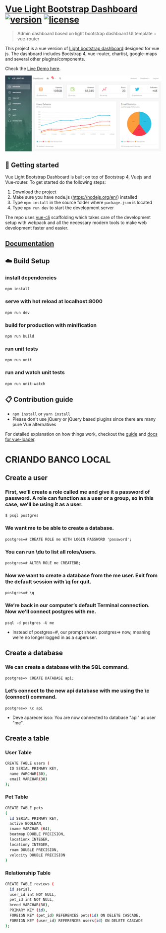 # [Vue Light Bootstrap Dashboard](http://vuejs.creative-tim.com/vue-light-bootstrap-dashboard) [![version][version-badge]][CHANGELOG] [![license][license-badge]][LICENSE]

> Admin dashboard based on light bootstrap dashboard UI template + vue-router

This project is a vue version of [Light bootstrap dashboard](https://www.creative-tim.com/product/light-bootstrap-dashboard)
designed for vue js. The dashboard includes Bootstrap 4, vue-router, chartist, google-maps and several other plugins/components.

Check the [Live Demo here](http://vuejs.creative-tim.com/vue-light-bootstrap-dashboard).

![](public/Dashboard.PNG)
## :rocket: Getting started

Vue Light Bootstrap Dashboard is built on top of Bootstrap 4, Vuejs and Vue-router. To get started do the following steps:
1. Download the project
2. Make sure you have node.js (https://nodejs.org/en/) installed
3. Type `npm install` in the source folder where `package.json` is located
4. Type `npm run dev` to start the development server

The repo uses [vue-cli](https://github.com/vuejs/vue-cli) scaffolding which takes care of the development setup with webpack and all the necessary modern tools to make web development faster and easier.

## [Documentation](https://demos.creative-tim.com/vue-light-bootstrap-dashboard/documentation/#/buttons)

## :cloud: Build Setup

### install dependencies
`npm install`
### serve with hot reload at localhost:8000
`npm run dev`
### build for production with minification
`npm run build`
### run unit tests
`npm run unit`
### run and watch unit tests
`npm run unit:watch`

## :clipboard: Contribution guide
* `npm install` or `yarn install`
* Please don't use jQuery or jQuery based plugins since there are many pure Vue alternatives

For detailed explanation on how things work, checkout the [guide](http://vuejs-templates.github.io/webpack/) and [docs for vue-loader](http://vuejs.github.io/vue-loader).

[CHANGELOG]: ./CHANGELOG.md
[LICENSE]: ./LICENSE.md
[version-badge]: https://img.shields.io/badge/version-1.0.0-blue.svg
[license-badge]: https://img.shields.io/badge/license-MIT-blue.svg


# CRIANDO BANCO LOCAL

## Create a user

### First, we’ll create a role called me and give it a password of password. A role can function as a user or a group, so in this case, we’ll be using it as a user.
`$ psql postgres`

### We want me to be able to create a database.
`postgres=# CREATE ROLE me WITH LOGIN PASSWORD 'password';`

### You can run \du to list all roles/users.
`postgres=# ALTER ROLE me CREATEDB;`

### Now we want to create a database from the me user. Exit from the default session with \q for quit.
`postgres=# \q`

### We’re back in our computer’s default Terminal connection. Now we’ll connect postgres with me.
`psql -d postgres -U me`
* Instead of postgres=#, our prompt shows postgres=> now, meaning we’re no longer logged in as a superuser.

## Create a database

### We can create a database with the SQL command.
`postgres=> CREATE DATABASE api;`

### Let’s connect to the new api database with me using the \c (connect) command.
`postgres=> \c api`
* Deve aparecer isso: You are now connected to database "api" as user "me".

## Create a table

### User Table

```sh
CREATE TABLE users (
  ID SERIAL PRIMARY KEY,
  name VARCHAR(30),
  email VARCHAR(30)
);
```

### Pet Table
```sh
CREATE TABLE pets
(
  id SERIAL PRIMARY KEY,
  active BOOLEAN,
  iname VARCHAR (64),
  beatmap DOUBLE PRECISION,
  locationx INTEGER,
  locationy INTEGER,
  roam DOUBLE PRECISION,
  velocity DOUBLE PRECISION
)
```

### Relationship Table
```sh
CREATE TABLE reviews (
  id serial,
  user_id int NOT NULL,
  pet_id int NOT NULL,
  breed VARCHAR(30),
  PRIMARY KEY (id),
  FOREIGN KEY (pet_id) REFERENCES pets(id) ON DELETE CASCADE,
  FOREIGN KEY (user_id) REFERENCES users(id) ON DELETE CASCADE
);
```